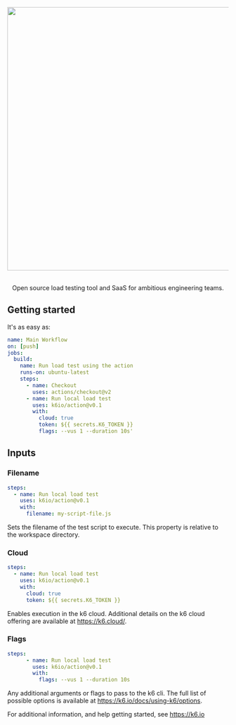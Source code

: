 <div align="center">
  
  <img
    src="https://raw.githubusercontent.com/k6io/action/master/k6.gif" 
    width="600"
    style="pointer-events: none;" />

  </br>
  Open source load testing tool and SaaS for ambitious engineering teams.

</div>

## Getting started

It's as easy as:

```yaml
name: Main Workflow
on: [push]
jobs:
  build:
    name: Run load test using the action
    runs-on: ubuntu-latest
    steps:
      - name: Checkout
        uses: actions/checkout@v2
      - name: Run local load test
        uses: k6io/action@v0.1
        with:
          cloud: true
          token: ${{ secrets.K6_TOKEN }}
          flags: --vus 1 --duration 10s'
```

## Inputs

### Filename

```yaml
steps:
  - name: Run local load test
    uses: k6io/action@v0.1
    with:
      filename: my-script-file.js
```

Sets the filename of the test script to execute. This property is relative to the workspace directory.

### Cloud

```yaml
steps:
  - name: Run local load test
    uses: k6io/action@v0.1
    with:
      cloud: true
      token: ${{ secrets.K6_TOKEN }}
```

Enables execution in the k6 cloud. Additional details on the k6 cloud offering are available at https://k6.cloud/.

### Flags

```yaml
steps:
      - name: Run local load test
        uses: k6io/action@v0.1
        with:
          flags: --vus 1 --duration 10s
```

Any additional arguments or flags to pass to the k6 cli. The full list of possible options is available at https://k6.io/docs/using-k6/options.

For additional information, and help getting started, see https://k6.io
